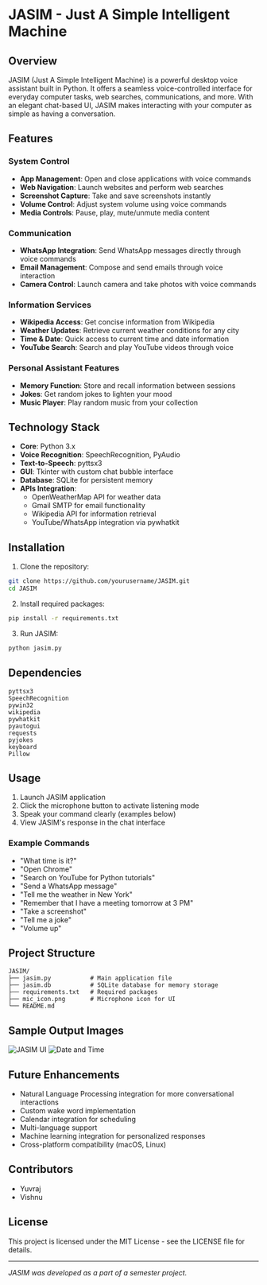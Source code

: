 # JASIM - Just A Simple Intelligent Machine

## Overview

JASIM (Just A Simple Intelligent Machine) is a powerful desktop voice assistant built in Python. It offers a seamless voice-controlled interface for everyday computer tasks, web searches, communications, and more. With an elegant chat-based UI, JASIM makes interacting with your computer as simple as having a conversation.

## Features

### System Control
- **App Management**: Open and close applications with voice commands
- **Web Navigation**: Launch websites and perform web searches
- **Screenshot Capture**: Take and save screenshots instantly
- **Volume Control**: Adjust system volume using voice commands
- **Media Controls**: Pause, play, mute/unmute media content

### Communication
- **WhatsApp Integration**: Send WhatsApp messages directly through voice commands
- **Email Management**: Compose and send emails through voice interaction
- **Camera Control**: Launch camera and take photos with voice commands

### Information Services
- **Wikipedia Access**: Get concise information from Wikipedia
- **Weather Updates**: Retrieve current weather conditions for any city
- **Time & Date**: Quick access to current time and date information
- **YouTube Search**: Search and play YouTube videos through voice

### Personal Assistant Features
- **Memory Function**: Store and recall information between sessions
- **Jokes**: Get random jokes to lighten your mood
- **Music Player**: Play random music from your collection

## Technology Stack

- **Core**: Python 3.x
- **Voice Recognition**: SpeechRecognition, PyAudio
- **Text-to-Speech**: pyttsx3
- **GUI**: Tkinter with custom chat bubble interface
- **Database**: SQLite for persistent memory
- **APIs Integration**:
  - OpenWeatherMap API for weather data
  - Gmail SMTP for email functionality
  - Wikipedia API for information retrieval
  - YouTube/WhatsApp integration via pywhatkit

## Installation

1. Clone the repository:
```bash
git clone https://github.com/yourusername/JASIM.git
cd JASIM
```

2. Install required packages:
```bash
pip install -r requirements.txt
```

3. Run JASIM:
```bash
python jasim.py
```

## Dependencies

```
pyttsx3
SpeechRecognition
pywin32
wikipedia
pywhatkit
pyautogui
requests
pyjokes
keyboard
Pillow
```

## Usage

1. Launch JASIM application
2. Click the microphone button to activate listening mode
3. Speak your command clearly (examples below)
4. View JASIM's response in the chat interface

### Example Commands

- "What time is it?"
- "Open Chrome"
- "Search on YouTube for Python tutorials"
- "Send a WhatsApp message"
- "Tell me the weather in New York"
- "Remember that I have a meeting tomorrow at 3 PM"
- "Take a screenshot"
- "Tell me a joke"
- "Volume up"

## Project Structure

```
JASIM/
├── jasim.py           # Main application file
├── jasim.db           # SQLite database for memory storage
├── requirements.txt   # Required packages
├── mic_icon.png       # Microphone icon for UI
└── README.md
```

## Sample Output Images  

![JASIM UI](https://postimg.cc/gnhbZyq4) 
![Date and Time](https://postimg.cc/BjG9c8m3)  


## Future Enhancements

- Natural Language Processing integration for more conversational interactions
- Custom wake word implementation
- Calendar integration for scheduling
- Multi-language support
- Machine learning integration for personalized responses
- Cross-platform compatibility (macOS, Linux)

## Contributors

- Yuvraj
- Vishnu

## License

This project is licensed under the MIT License - see the LICENSE file for details.

---

*JASIM was developed as a part of a semester project.*
